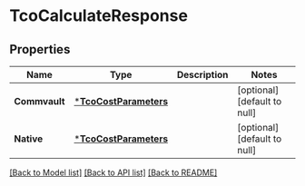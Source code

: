 # TcoCalculateResponse

## Properties
Name | Type | Description | Notes
------------ | ------------- | ------------- | -------------
**Commvault** | [***TcoCostParameters**](TCOCostParameters.md) |  | [optional] [default to null]
**Native** | [***TcoCostParameters**](TCOCostParameters.md) |  | [optional] [default to null]

[[Back to Model list]](../README.md#documentation-for-models) [[Back to API list]](../README.md#documentation-for-api-endpoints) [[Back to README]](../README.md)


